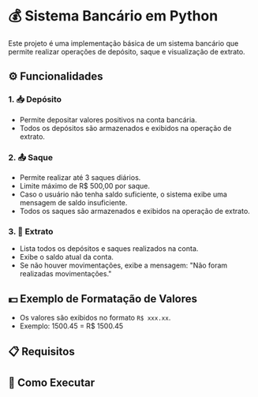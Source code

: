 # 💰 Sistema Bancário em Python

Este projeto é uma implementação básica de um sistema bancário que permite realizar operações de depósito, saque e visualização de extrato. 

## ⚙️ Funcionalidades

### 1. 📥 Depósito
- Permite depositar valores positivos na conta bancária.
- Todos os depósitos são armazenados e exibidos na operação de extrato.

### 2. 📤 Saque
- Permite realizar até 3 saques diários.
- Limite máximo de R$ 500,00 por saque.
- Caso o usuário não tenha saldo suficiente, o sistema exibe uma mensagem de saldo insuficiente.
- Todos os saques são armazenados e exibidos na operação de extrato.

### 3. 📄 Extrato
- Lista todos os depósitos e saques realizados na conta.
- Exibe o saldo atual da conta.
- Se não houver movimentações, exibe a mensagem: "Não foram realizadas movimentações."

## 💵 Exemplo de Formatação de Valores
- Os valores são exibidos no formato `R$ xxx.xx`.
- Exemplo: 1500.45 = R$ 1500.45

## 📋 Requisitos



## 🚀 Como Executar


